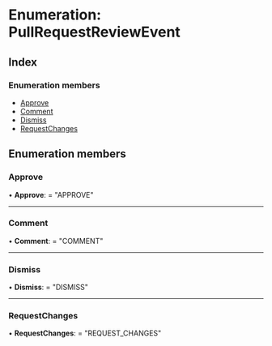 
# Enumeration: PullRequestReviewEvent

## Index

### Enumeration members

* [Approve](pullrequestreviewevent.md#approve)
* [Comment](pullrequestreviewevent.md#comment)
* [Dismiss](pullrequestreviewevent.md#dismiss)
* [RequestChanges](pullrequestreviewevent.md#requestchanges)

## Enumeration members

###  Approve

• **Approve**: = "APPROVE"

___

###  Comment

• **Comment**: = "COMMENT"

___

###  Dismiss

• **Dismiss**: = "DISMISS"

___

###  RequestChanges

• **RequestChanges**: = "REQUEST_CHANGES"
